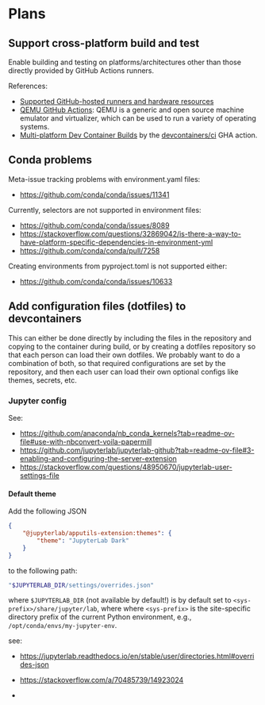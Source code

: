 # Plans

## Support cross-platform build and test

Enable building and testing on platforms/architectures
other than those directly provided by GitHub Actions runners.

References:
- [Supported GitHub-hosted runners and hardware resources](https://docs.github.com/en/actions/using-github-hosted-runners/using-github-hosted-runners/about-github-hosted-runners#supported-runners-and-hardware-resources)
- [QEMU GitHub Actions](https://github.com/docker/setup-qemu-action):
  QEMU is a generic and open source machine emulator and virtualizer,
  which can be used to run a variety of operating systems.
- [Multi-platform Dev Container Builds](https://github.com/devcontainers/ci/blob/main/docs/multi-platform-builds.md)
  by the [devcontainers/ci](https://github.com/devcontainers/ci) GHA action.



## Conda problems

Meta-issue tracking problems with environment.yaml files:
- https://github.com/conda/conda/issues/11341

Currently, selectors are not supported in environment files:
- https://github.com/conda/conda/issues/8089
- https://stackoverflow.com/questions/32869042/is-there-a-way-to-have-platform-specific-dependencies-in-environment-yml
- https://github.com/conda/conda/pull/7258

Creating environments from pyproject.toml is not supported either:
- https://github.com/conda/conda/issues/10633


## Add configuration files (dotfiles) to devcontainers

This can either be done directly by including the files
in the repository and copying to the container during build,
or by creating a dotfiles repository so that each person
can load their own dotfiles. We probably want to do a
combination of both, so that required configurations
are set by the repository, and then each user can
load their own optional configs like themes, secrets, etc.

### Jupyter config

See:
- https://github.com/anaconda/nb_conda_kernels?tab=readme-ov-file#use-with-nbconvert-voila-papermill
- https://github.com/jupyterlab/jupyterlab-github?tab=readme-ov-file#3-enabling-and-configuring-the-server-extension
- https://stackoverflow.com/questions/48950670/jupyterlab-user-settings-file

#### Default theme

Add the following JSON
```json
{
    "@jupyterlab/apputils-extension:themes": {
        "theme": "JupyterLab Dark"
    }
}
```
to the following path:
```bash
"$JUPYTERLAB_DIR/settings/overrides.json"
```
where `$JUPYTERLAB_DIR` (not available by default!) is by default set to `<sys-prefix>/share/jupyter/lab`, where where `<sys-prefix>` is the site-specific directory prefix of the current Python environment, e.g., `/opt/conda/envs/my-jupyter-env`.

see:
- https://jupyterlab.readthedocs.io/en/stable/user/directories.html#overrides-json
- https://stackoverflow.com/a/70485739/14923024

- 